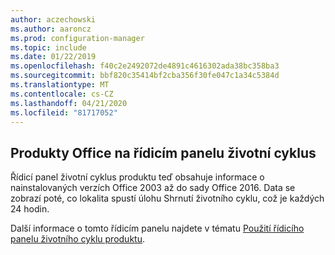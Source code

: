 ```yaml
---
author: aczechowski
ms.author: aaroncz
ms.prod: configuration-manager
ms.topic: include
ms.date: 01/22/2019
ms.openlocfilehash: f40c2e2492072de4891c4616302ada38bc358ba3
ms.sourcegitcommit: bbf820c35414bf2cba356f30fe047c1a34c5384d
ms.translationtype: MT
ms.contentlocale: cs-CZ
ms.lasthandoff: 04/21/2020
ms.locfileid: "81717052"
---
```

## <a name="office-products-on-lifecycle-dashboard"></a><a name="bkmk_lifecycle"></a>Produkty Office na řídicím panelu životní cyklus
<!--3556026-->

Řídicí panel životní cyklus produktu teď obsahuje informace o nainstalovaných verzích Office 2003 až do sady Office 2016. Data se zobrazí poté, co lokalita spustí úlohu Shrnutí životního cyklu, což je každých 24 hodin.

Další informace o tomto řídicím panelu najdete v tématu [Použití řídicího panelu životního cyklu produktu](../../../../clients/manage/asset-intelligence/product-lifecycle-dashboard.md).

